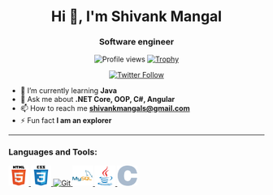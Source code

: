 <h1 align="center">Hi 👋, I'm Shivank Mangal</h1>
<h3 align="center">Software engineer</h3>

<p align="center">
  <img src="https://komarev.com/ghpvc/?username=shivank3&label=Profile%20views&color=0e75b6&style=flat" alt="Profile views" />
  <a href="https://github.com/ryo-ma/github-profile-trophy">
    <img src="https://github-profile-trophy.vercel.app/?username=shivank3" alt="Trophy" />
  </a>
</p>

<p align="center">
  <a href="https://twitter.com/shivank_mangal" target="_blank">
    <img src="https://img.shields.io/twitter/follow/shivank_mangal?logo=twitter&style=for-the-badge" alt="Twitter Follow" />
  </a>
</p>

- 🌱 I’m currently learning **Java**  
- 💬 Ask me about **.NET Core, OOP, C#, Angular**  
- 📫 How to reach me **shivankmangals@gmail.com**  
- ⚡ Fun fact **I am an explorer**

---

<h3 align="left">Languages and Tools:</h3>
<p align="left">
  <a href="https://www.w3.org/html/" target="_blank" rel="noreferrer">
    <img src="https://raw.githubusercontent.com/devicons/devicon/master/icons/html5/html5-original-wordmark.svg" alt="HTML5" width="40" height="40"/>
  </a>
  <a href="https://www.w3schools.com/css/" target="_blank" rel="noreferrer">
    <img src="https://raw.githubusercontent.com/devicons/devicon/master/icons/css3/css3-original-wordmark.svg" alt="CSS3" width="40" height="40"/>
  </a>
  <a href="https://git-scm.com/" target="_blank" rel="noreferrer">
    <img src="https://www.vectorlogo.zone/logos/git-scm/git-scm-icon.svg" alt="Git" width="40" height="40"/>
  </a>
  <a href="https://www.mysql.com/" target="_blank" rel="noreferrer">
    <img src="https://raw.githubusercontent.com/devicons/devicon/master/icons/mysql/mysql-original-wordmark.svg" alt="SQL" width="40" height="40"/>
  </a>
  <a href="https://www.java.com/" target="_blank" rel="noreferrer">
    <img src="https://raw.githubusercontent.com/devicons/devicon/master/icons/java/java-original.svg" alt="Java" width="40" height="40"/>
  </a>
  <a href="https://www.cprogramming.com/" target="_blank" rel="noreferrer">
    <img src="https://raw.githubusercontent.com/devicons/devicon/master/icons/c/c-original.svg" alt="C#" width="40" height="40"/>
  </a>
</p>
